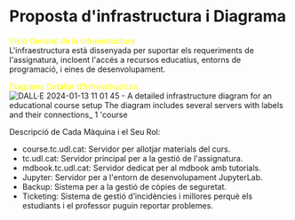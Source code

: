  # Proposta d'infrastructura i Diagrama

<span style="color: yellow;">Visió General de la Infraestructura</span>  
L'infraestructura està dissenyada per suportar els requeriments de l'assignatura, incloent l'accés a recursos educatius, entorns de programació, i eines de desenvolupament.

<span style="color: yellow;">Diagrama Detallat d'Infraestructura</span>
![DALL·E 2024-01-13 11 01 45 - A detailed infrastructure diagram for an educational course setup  The diagram includes several servers with labels and their connections_ 1  'course](https://github.com/paulasilland/mdbook/assets/101247767/809a5f7a-0a61-4e1c-93d9-7135a3f4136d)


Descripció de Cada Màquina i el Seu Rol:  
- course.tc.udl.cat: Servidor per allotjar materials del curs.
- tc.udl.cat: Servidor principal per a la gestió de l'assignatura.
- mdbook.tc.udl.cat: Servidor dedicat per al mdbook amb tutorials.
- Jupyter: Servidor per a l'entorn de desenvolupament JupyterLab.  
- Backup: Sistema per a la gestió de còpies de seguretat.
- Ticketing: Sistema de gestió d’incidències i millores perquè els estudiants i el professor
puguin reportar problemes.
